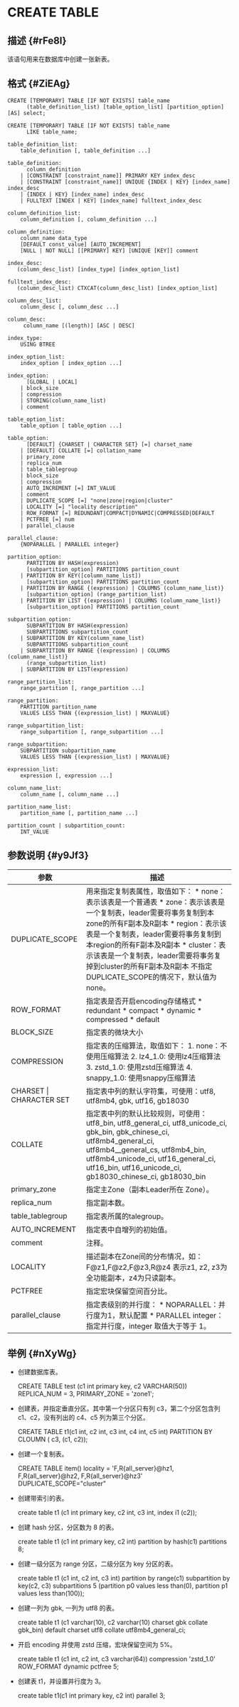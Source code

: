 CREATE TABLE 
=================================



描述 {#rFe8l}
-----------

该语句用来在数据库中创建一张新表。

格式 {#ZiEAg}
-----------

    CREATE [TEMPORARY] TABLE [IF NOT EXISTS] table_name
          (table_definition_list) [table_option_list] [partition_option] [AS] select;
    
    CREATE [TEMPORARY] TABLE [IF NOT EXISTS] table_name
          LIKE table_name;
    
    table_definition_list:
        table_definition [, table_definition ...]
    
    table_definition:
          column_definition
        | [CONSTRAINT [constraint_name]] PRIMARY KEY index_desc
        | [CONSTRAINT [constraint_name]] UNIQUE {INDEX | KEY} [index_name] index_desc
        | {INDEX | KEY} [index_name] index_desc
        | FULLTEXT [INDEX | KEY] [index_name] fulltext_index_desc
    
    column_definition_list:
        column_definition [, column_definition ...]
    
    column_definition:
        column_name data_type
        [DEFAULT const_value] [AUTO_INCREMENT]
        [NULL | NOT NULL] [[PRIMARY] KEY] [UNIQUE [KEY]] comment
    
    index_desc:
       (column_desc_list) [index_type] [index_option_list]
    
    fulltext_index_desc:
       (column_desc_list) CTXCAT(column_desc_list) [index_option_list]
    
    column_desc_list:
        column_desc [, column_desc ...]
    
    column_desc:
         column_name [(length)] [ASC | DESC]
    
    index_type:
        USING BTREE
    
    index_option_list:
        index_option [ index_option ...]
    
    index_option:
          [GLOBAL | LOCAL]
        | block_size
        | compression
        | STORING(column_name_list)
        | comment
    
    table_option_list:
        table_option [ table_option ...]
    
    table_option:
          [DEFAULT] {CHARSET | CHARACTER SET} [=] charset_name
        | [DEFAULT] COLLATE [=] collation_name
        | primary_zone
        | replica_num
        | table_tablegroup
        | block_size
        | compression
        | AUTO_INCREMENT [=] INT_VALUE
        | comment
        | DUPLICATE_SCOPE [=] "none|zone|region|cluster"
        | LOCALITY [=] "locality description"
        | ROW_FORMAT [=] REDUNDANT|COMPACT|DYNAMIC|COMPRESSED|DEFAULT
        | PCTFREE [=] num
        | parallel_clause
    
    parallel_clause:
        {NOPARALLEL | PARALLEL integer}
    
    partition_option:
          PARTITION BY HASH(expression)
          [subpartition_option] PARTITIONS partition_count
        | PARTITION BY KEY([column_name_list])
          [subpartition_option] PARTITIONS partition_count
        | PARTITION BY RANGE {(expression) | COLUMNS (column_name_list)}
          [subpartition_option] (range_partition_list)
        | PARTITION BY LIST {(expression) | COLUMNS (column_name_list)}
          [subpartition_option] PARTITIONS partition_count
    
    subpartition_option:
          SUBPARTITION BY HASH(expression)
          SUBPARTITIONS subpartition_count
        | SUBPARTITION BY KEY(column_name_list)
          SUBPARTITIONS subpartition_count
        | SUBPARTITION BY RANGE {(expression) | COLUMNS (column_name_list)}
          (range_subpartition_list)
        | SUBPARTITION BY LIST(expression)
    
    range_partition_list:
        range_partition [, range_partition ...]
    
    range_partition:
        PARTITION partition_name
        VALUES LESS THAN {(expression_list) | MAXVALUE}
    
    range_subpartition_list:
        range_subpartition [, range_subpartition ...]
    
    range_subpartition:
        SUBPARTITION subpartition_name
        VALUES LESS THAN {(expression_list) | MAXVALUE}
    
    expression_list:
        expression [, expression ...]
    
    column_name_list:
        column_name [, column_name ...]
    
    partition_name_list:
        partition_name [, partition_name ...]
    
    partition_count | subpartition_count:
        INT_VALUE



参数说明 {#y9Jf3}
-------------



|          **参数**          |                                                                                                                                                                                                                                                                       **描述**                                                                                                                                                                                                                                                                       |
|--------------------------|----------------------------------------------------------------------------------------------------------------------------------------------------------------------------------------------------------------------------------------------------------------------------------------------------------------------------------------------------------------------------------------------------------------------------------------------------------------------------------------------------------------------------------------------------|
| DUPLICATE_SCOPE          | 用来指定复制表属性，取值如下： * none：表示该表是一个普通表   * zone：表示该表是一个复制表，leader需要将事务复制到本zone的所有F副本及R副本   * region：表示该表是一个复制表，leader需要将事务复制到本region的所有F副本及R副本   * cluster：表示该表是一个复制表，leader需要将事务复掉到cluster的所有F副本及R副本    不指定DUPLICATE_SCOPE的情况下，默认值为none。                                                                                                                                          |
| ROW_FORMAT               | 指定表是否开启encoding存储格式 *  redundant    <!-- -->  <!-- --> *  compact    <!-- -->  <!-- --> *  dynamic    <!-- -->  <!-- --> * compressed    <!-- -->  <!-- --> *  default    <!-- -->  |
| BLOCK_SIZE               | 指定表的微块大小                                                                                                                                                                                                                                                                                                                                                                                                                                                                                                                                           |
| COMPRESSION              | 指定表的压缩算法，取值如下： 1. none：不使用压缩算法   2. lz4_1.0: 使用lz4压缩算法   3. zstd_1.0: 使用zstd压缩算法   4. snappy_1.0: 使用snappy压缩算法                                                                                                                                                                                                                                                                |
| CHARSET \| CHARACTER SET | 指定表中列的默认字符集，可使用：utf8, utf8mb4, gbk, utf16, gb18030                                                                                                                                                                                                                                                                                                                                                                                                                                                                                                 |
| COLLATE                  | 指定表中列的默认比较规则，可使用： utf8_bin, utf8_general_ci, utf8_unicode_ci, gbk_bin, gbk_chinese_ci, utf8mb4_general_ci, utf8mb4__general_cs, utf8mb4_bin, utf8mb4_unicode_ci, utf16_general_ci, utf16_bin, utf16_unicode_ci, gb18030_chinese_ci, gb18030_bin                                                                                                                                                                                                                                                                                    |
| primary_zone             | 指定主Zone（副本Leader所在 Zone）。                                                                                                                                                                                                                                                                                                                                                                                                                                                                                                                          |
| replica_num              | 指定副本数。                                                                                                                                                                                                                                                                                                                                                                                                                                                                                                                                             |
| table_tablegroup         | 指定表所属的talegroup。                                                                                                                                                                                                                                                                                                                                                                                                                                                                                                                                   |
| AUTO_INCREMENT           | 指定表中自增列的初始值。                                                                                                                                                                                                                                                                                                                                                                                                                                                                                                                                       |
| comment                  | 注释。                                                                                                                                                                                                                                                                                                                                                                                                                                                                                                                                                |
| LOCALITY                 | 描述副本在Zone间的分布情况，如：F@z1,F@z2,F@z3,R@z4 表示z1, z2, z3为全功能副本，z4为只读副本。                                                                                                                                                                                                                                                                                                                                                                                                                                                                                  |
| PCTFREE                  | 指定宏块保留空间百分比。                                                                                                                                                                                                                                                                                                                                                                                                                                                                                                                                       |
| parallel_clause          | 指定表级别的并行度： * NOPARALLEL：并行度为1，默认配置   * PARALLEL integer：指定并行度，integer 取值大于等于 1。                                                                                                                                                                                                                                                                                                                                                                 |



举例 {#nXyWg}
-----------

* 创建数据库表。

  




    CREATE TABLE test (c1 int primary key, c2 VARCHAR(50)) REPLICA_NUM = 3, PRIMARY_ZONE = 'zone1';



* 创建表，并指定垂直分区。其中第一个分区只有列 c3，第二个分区包含列 c1、c2，没有列出的 c4、c5 列为第三个分区。

  




    CREATE TABLE t1(c1 int, 
                    c2 int,
                    c3 int, 
                    c4 int,
                    c5 int)
                    PARTITION BY CLOUMN ( c3, (c1, c2));



* 创建一个复制表。

  




    CREATE TABLE item() locality = 'F,R{all_server}@hz1, F,R{all_server}@hz2, 
    F,R{all_server}@hz3' DUPLICATE_SCOPE="cluster"



* 创建带索引的表。

  




    create table t1 (c1 int primary key, c2 int, c3 int, index i1 (c2));



* 创建 hash 分区，分区数为 8 的表。

  




    create table t1 (c1 int primary key, c2 int) partition by hash(c1) partitions 8;



* 创建一级分区为 range 分区，二级分区为 key 分区的表。

  




     create table t1 (c1 int, c2 int, c3 int)
         partition by range(c1) subpartition by key(c2, c3) subpartitions 5
         (partition p0 values less than(0), partition p1 values less than(100));



* 创建一列为 gbk, 一列为 utf8 的表。

  




    create table t1 (c1 varchar(10),
                     c2 varchar(10) charset gbk collate gbk_bin)
      default charset utf8 collate utf8mb4_general_ci;



* 开启 encoding 并使用 zstd 压缩，宏块保留空间为 5%。

  




    create table t1 (c1 int, c2 int, c3 varchar(64))
      compression 'zstd_1.0'
      ROW_FORMAT dynamic
      pctfree 5;



* 创建表 t1，并设置并行度为 3。

  




    create table t1(c1 int primary key, c2 int) parallel 3;



